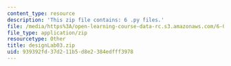 ```yaml
---
content_type: resource
description: 'This zip file contains: 6 .py files.'
file: /media/https%3A/open-learning-course-data-rc.s3.amazonaws.com/6-01sc-introduction-to-electrical-engineering-and-computer-science-i-spring-2011/939392fd37d211b5d8e2384edfff3978_designLab03.zip
file_type: application/zip
resourcetype: Other
title: designLab03.zip
uid: 939392fd-37d2-11b5-d8e2-384edfff3978
---
```

